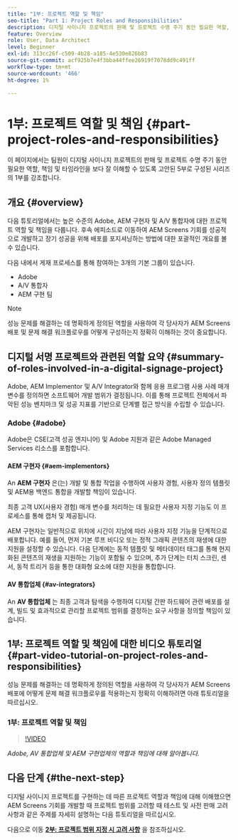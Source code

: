 ```yaml
---
title: "1부: 프로젝트 역할 및 책임"
seo-title: "Part 1: Project Roles and Responsibilities"
description: 디지털 사이니지 프로젝트의 판매 및 프로젝트 수명 주기 동안 필요한 역할, 책임 및 타임라인을 더 잘 이해하려면 이 자습서를 따르십시오.
feature: Overview
role: User, Data Architect
level: Beginner
exl-id: 313cc26f-c509-4b28-a185-4e530e826b83
source-git-commit: acf925b7e4f3bba44ffee26919f7078dd9c491ff
workflow-type: tm+mt
source-wordcount: '466'
ht-degree: 1%

---
```


# 1부: 프로젝트 역할 및 책임 {#part-project-roles-and-responsibilities}

이 페이지에서는 팀원이 디지털 사이니지 프로젝트의 판매 및 프로젝트 수명 주기 동안 필요한 역할, 책임 및 타임라인을 보다 잘 이해할 수 있도록 고안된 5부로 구성된 시리즈의 1부를 강조합니다.

## 개요 {#overview}

다음 튜토리얼에서는 높은 수준의 Adobe, AEM 구현자 및 A/V 통합자에 대한 프로젝트 역할 및 책임을 다룹니다. 후속 에피소드로 이동하여 AEM Screens 기회를 성공적으로 개발하고 장기 성공을 위해 배포를 포지셔닝하는 방법에 대한 포괄적인 개요를 볼 수 있습니다.

다음 내에서 게재 프로세스를 통해 참여하는 3개의 기본 그룹이 있습니다.

* Adobe
* A/V 통합자
* AEM 구현 팀

>[!NOTE]
>
>성능 문제를 해결하는 데 명확하게 정의된 역할을 사용하여 각 당사자가 AEM Screens 배포 및 문제 해결 워크플로우를 어떻게 구성하는지 정확히 이해하는 것이 중요합니다.

## 디지털 서명 프로젝트와 관련된 역할 요약 {#summary-of-roles-involved-in-a-digital-signage-project}

Adobe, AEM Implementor 및 A/V Integrator와 함께 응용 프로그램 사용 사례 매개 변수를 정의하면 소프트웨어 개발 범위가 결정됩니다. 이를 통해 프로젝트 전체에서 파악된 성능 벤치마크 및 성공 지표를 기반으로 단계별 접근 방식을 수립할 수 있습니다.

### Adobe {#adobe}

Adobe은 CSE(고객 성공 엔지니어) 및 Adobe 지원과 같은 Adobe Managed Services 리소스를 포함합니다.

#### AEM 구현자 {#aem-implementors}

An **AEM 구현자** 은(는) 개발 및 통합 작업을 수행하여 사용자 경험, 사용자 정의 템플릿 및 AEM용 백엔드 통합을 개발할 책임이 있습니다.

최종 고객 UX(사용자 경험) 매개 변수를 처리하는 데 필요한 사용자 지정 기능도 이 프로세스를 통해 캡처 및 제공됩니다.

AEM 구현자는 일반적으로 위치에 시간이 지남에 따라 사용자 지정 기능을 단계적으로 배포합니다. 예를 들어, 먼저 기본 루프 비디오 또는 정적 그래픽 콘텐츠의 재생에 대한 지원을 설정할 수 있습니다. 다음 단계에는 동적 템플릿 및 메타데이터 태그를 통해 현지화된 콘텐츠의 재생을 지원하는 기능이 포함될 수 있으며, 추가 단계는 터치 스크린, 센서, 동적 트리거 등을 통한 대화형 요소에 대한 지원을 통합합니다.

#### AV 통합업체 {#av-integrators}

An **AV 통합업체** 는 최종 고객과 탐색을 수행하여 디지털 간판 하드웨어 관련 배포를 설계, 빌드 및 효과적으로 관리할 프로젝트 범위를 결정하는 요구 사항을 정의할 책임이 있습니다.

## 1부: 프로젝트 역할 및 책임에 대한 비디오 튜토리얼 {#part-video-tutorial-on-project-roles-and-responsibilities}

성능 문제를 해결하는 데 명확하게 정의된 역할을 사용하여 각 당사자가 AEM Screens 배포에 어떻게 문제 해결 워크플로우를 적용하는지 정확히 이해하려면 아래 튜토리얼을 따르십시오.

### 1부: 프로젝트 역할 및 책임

>[!VIDEO](https://video.tv.adobe.com/v/28375)

*Adobe, AV 통합업체 및 AEM 구현업체의 역할과 책임에 대해 알아봅니다.*

## 다음 단계 {#the-next-step}

디지털 사이니지 프로젝트를 구현하는 데 따른 프로젝트 역할과 책임에 대해 이해했으면 AEM Screens 기회를 개발할 때 프로젝트 범위를 고려할 때 테스트 및 사전 판매 고려 사항과 같은 주제를 자세히 설명하는 다음 튜토리얼을 따르십시오.

다음으로 이동 **[2부: 프로젝트 범위 지정 시 고려 사항](project-considerations.md)** 을 참조하십시오.

